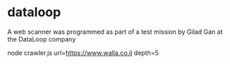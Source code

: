 # dataloop
A web scanner was programmed as part of a test mission by Gilad Gan at the DataLoop company

node crawler.js url=https://www.walla.co.il depth=5
